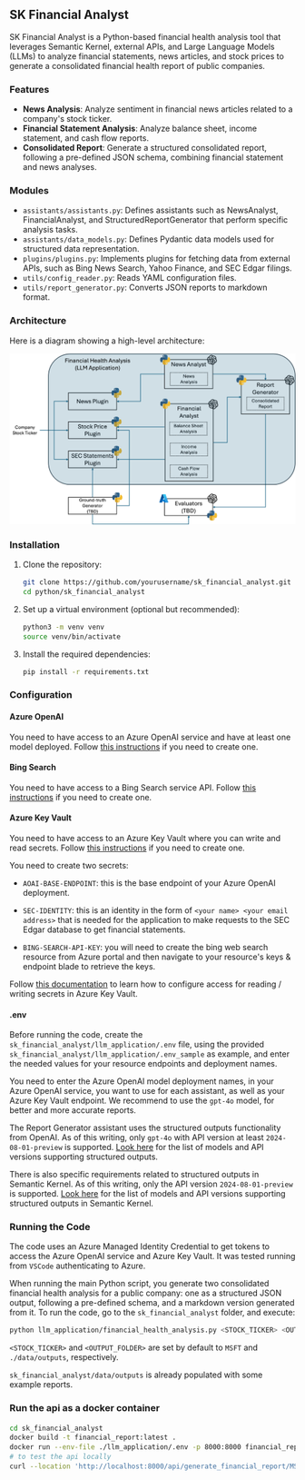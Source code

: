 ## SK Financial Analyst

SK Financial Analyst is a Python-based financial health analysis tool that leverages Semantic Kernel, external APIs, and Large Language Models (LLMs) to analyze financial statements, news articles, and stock prices to generate a consolidated financial health report of public companies.

### Features

- **News Analysis**: Analyze sentiment in financial news articles related to a company's stock ticker.
- **Financial Statement Analysis**: Analyze balance sheet, income statement, and cash flow reports.
- **Consolidated Report**: Generate a structured consolidated report, following a pre-defined JSON schema, combining financial statement and news analyses.

### Modules

- `assistants/assistants.py`: Defines assistants such as NewsAnalyst, FinancialAnalyst, and StructuredReportGenerator that perform specific analysis tasks.
- `assistants/data_models.py`: Defines Pydantic data models used for structured data representation.
- `plugins/plugins.py`: Implements plugins for fetching data from external APIs, such as Bing News Search, Yahoo Finance, and SEC Edgar filings.
- `utils/config_reader.py`: Reads YAML configuration files.
- `utils/report_generator.py`: Converts JSON reports to markdown format.

### Architecture

Here is a diagram showing a high-level architecture:

![Architecture Diagram](./architecture.png)

### Installation

1. Clone the repository:
   ```bash
   git clone https://github.com/yourusername/sk_financial_analyst.git
   cd python/sk_financial_analyst

2. Set up a virtual environment (optional but recommended):
   ```bash
   python3 -m venv venv
   source venv/bin/activate

3. Install the required dependencies:
   ```bash
   pip install -r requirements.txt

### Configuration

#### Azure OpenAI

You need to have access to an Azure OpenAI service and have at least one model deployed. Follow [this instructions](https://learn.microsoft.com/en-us/azure/ai-services/openai/how-to/create-resource) if you need to create one.

#### Bing Search

You need to have access to a Bing Search service API. Follow [this instructions](https://learn.microsoft.com/en-us/bing/search-apis/bing-web-search/create-bing-search-service-resource) if you need to create one.

#### Azure Key Vault

You need to have access to an Azure Key Vault where you can write and read secrets. Follow [this instructions](https://learn.microsoft.com/en-us/azure/key-vault/general/quick-create-portal) if you need to create one.

You need to create two secrets:
- `AOAI-BASE-ENDPOINT`: this is the base endpoint of your Azure OpenAI deployment.
- `SEC-IDENTITY`: this is an identity in the form of `<your name> <your email address>` that is needed for the application to make requests to the SEC Edgar database to get financial statements.

- `BING-SEARCH-API-KEY`: you will need to create the bing web search resource from Azure portal and then navigate to your resource's keys & endpoint blade to retrieve the keys.

Follow [this documentation](https://learn.microsoft.com/en-us/azure/key-vault/general/security-features#controlling-access-to-key-vault-data) to learn how to configure access for reading / writing secrets in Azure Key Vault.

#### .env

Before running the code, create the `sk_financial_analyst/llm_application/.env` file, using the provided `sk_financial_analyst/llm_application/.env_sample` as example, and enter the needed values for your resource endpoints and deployment names.

You need to enter the Azure OpenAI model deployment names, in your Azure OpenAI service, you want to use for each assistant, as well as your Azure Key Vault endpoint. We recommend to use the `gpt-4o` model, for better and more accurate reports.

The Report Generator assistant uses the structured outputs functionality from OpenAI. As of this writing, only `gpt-4o` with API version at least `2024-08-01-preview` is supported. [Look here](https://learn.microsoft.com/en-us/azure/ai-services/openai/how-to/structured-outputs) for the list of models and API versions supporting structured outputs.

There is also specific requirements related to structured outputs in Semantic Kernel. As of this writing, only the API version `2024-08-01-preview` is supported. [Look here](https://github.com/microsoft/semantic-kernel/blob/main/python/samples/concepts/structured_output/README.md) for the list of models and API versions supporting structured outputs in Semantic Kernel.

### Running the Code

The code uses an Azure Managed Identity Credential to get tokens to access the Azure OpenAI service and Azure Key Vault. It was tested running from `VSCode` authenticating to Azure.

When running the main Python script, you generate two consolidated financial health analysis for a public company: one as a structured JSON output, following a pre-defined schema, and a markdown version generated from it. To run the code, go to the `sk_financial_analyst` folder, and execute:

```bash
python llm_application/financial_health_analysis.py <STOCK_TICKER> <OUTPUT_FOLDER>
```

`<STOCK_TICKER>` and `<OUTPUT_FOLDER>` are set by default to `MSFT` and `./data/outputs`, respectively.

`sk_financial_analyst/data/outputs` is already populated with some example reports.


### Run the api as a docker container
```bash
cd sk_financial_analyst
docker build -t financial_report:latest .
docker run --env-file ./llm_application/.env -p 8000:8000 financial_report:latest
# to test the api locally
curl --location 'http://localhost:8000/api/generate_financial_report/MSFT'
```

